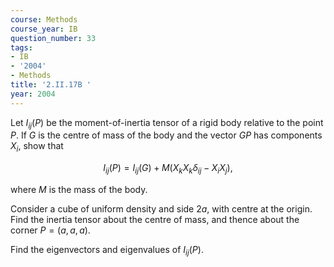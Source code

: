 ```yaml
---
course: Methods
course_year: IB
question_number: 33
tags:
- IB
- '2004'
- Methods
title: '2.II.17B '
year: 2004
---
```



Let $I_{i j}(P)$ be the moment-of-inertia tensor of a rigid body relative to the point $P$. If $G$ is the centre of mass of the body and the vector $G P$ has components $X_{i}$, show that

$$I_{i j}(P)=I_{i j}(G)+M\left(X_{k} X_{k} \delta_{i j}-X_{i} X_{j}\right),$$

where $M$ is the mass of the body.

Consider a cube of uniform density and side $2 a$, with centre at the origin. Find the inertia tensor about the centre of mass, and thence about the corner $P=(a, a, a)$.

Find the eigenvectors and eigenvalues of $I_{i j}(P)$.